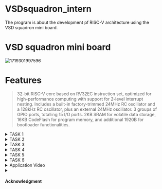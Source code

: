 # VSDsquadron_intern
The program is about the development pf RISC-V architecture using the VSD squadron mini board.
# VSD squadron mini board
![1719301997596](https://github.com/Nithishv26-git/vsdsquadronmini/assets/173581404/e3845873-2e6f-47ff-82f7-6331eb2ef3b6)
# Features 
>32-bit RISC-V core based on RV32EC instruction set, optimized for high-performance computing with support for 2-level interrupt nesting.
>Includes a built-in factory-trimmed 24MHz RC oscillator and a 128kHz RC oscillator, plus an external 24MHz oscillator.
>3 groups of GPIO ports, totalling 15 I/O ports.
>2KB SRAM for volatile data storage, 16KB CodeFlash for program memory, and additional 1920B for bootloader functionalities.
<details>
<summary>TASK 1</summary>
<br>
  
# Writing a C code to count sum of numbers from 1 to n using gedit or Leafpad.
  
![Screenshot (195)](https://github.com/Nithishv26-git/vsdsquadronmini/assets/173581404/36ba135b-b4a4-47ad-86ed-66e3c598559c)
### Output for the above code:
![Screenshot (196)](https://github.com/Nithishv26-git/vsdsquadronmini/assets/173581404/b809ac50-06e3-4bb3-b054-e7d9f7839ac6)
### Compiling the same code for RISC-V:
![Screenshot (197)](https://github.com/Nithishv26-git/vsdsquadronmini/assets/173581404/0e7d51be-0a95-4816-816f-1c50518e327e)
</details>

<details>
<summary>TASK 2</summary>
 <br>

# Writing a simple C program for smart elevator controller:

The smart elevator controller is designed to control the basic elevator operations including floor requests,movement and stopping at requested floors.

*The C code for the elevator controller

```#include <stdio.h>
#include <stdlib.h>

#define NUM_FLOORS 10 // Number of floors in the building

// Function prototypes
void moveElevator(int currentFloor, int destinationFloor);
void processRequest(int requestedFloor);

// Global variables
int elevatorCurrentFloor = 0; // Starting floor of the elevator
int main() {
    int requestedFloor;
    while (1) { // Infinite loop for continuous operation
        printf("\nEnter the floor number to request the elevator (0-%d, or -1 to exit): ", NUM_FLOORS - 1);
        scanf("%d", &requestedFloor);

        if (requestedFloor == -1) {
            printf("Exiting elevator control program.\n");
            break;

# Writing a simple C program for smart elevator controller:

The smart elevator controller is designed to control the basic elevator operations including floor requests,movement and stopping at requested floors.

*The C code for the elevator controller

```#include <stdio.h>
#include <stdlib.h>

#define NUM_FLOORS 10 // Number of floors in the building

// Function prototypes
void moveElevator(int currentFloor, int destinationFloor);
void processRequest(int requestedFloor);

// Global variables
int elevatorCurrentFloor = 0; // Starting floor of the elevator
int main() {
    int requestedFloor;
    while (1) { // Infinite loop for continuous operation
        printf("\nEnter the floor number to request the elevator (0-%d, or -1 to exit): ", NUM_FLOORS - 1);
        scanf("%d", &requestedFloor);

        if (requestedFloor == -1) {
            printf("Exiting elevator control program.\n");
            break;
        }

        if (requestedFloor < 0 || requestedFloor >= NUM_FLOORS) {
            printf("Invalid floor number. Please enter a number between 0 and %d.\n", NUM_FLOORS - 1);
            continue;
        }
 processRequest(requestedFloor);
    }

    return 0;
}

void moveElevator(int currentFloor, int destinationFloor) {
    if (currentFloor < destinationFloor) {
        printf("Elevator moving up from floor %d to floor %d.\n", currentFloor, destinationFloor);
    } else if (currentFloor > destinationFloor) {
        printf("Elevator moving down from floor %d to floor %d.\n", currentFloor, destinationFloor);
    } else {
        printf("Elevator is already on floor %d.\n", currentFloor);
    }

    elevatorCurrentFloor = destinationFloor;
}

void processRequest(int requestedFloor) {
    printf("Request received for floor %d.\n", requestedFloor);

    if (requestedFloor == elevatorCurrentFloor) {
        printf("Elevator is already on floor %d. Doors opening.\n", elevatorCurrentFloor);
    } else {
        moveElevator(elevatorCurrentFloor, requestedFloor);
        printf("Doors opening on floor %d.\n", requestedFloor);
    }

    // Additional logic can be added here for handling door operations, etc.
}
```
### compiling the above code using gcc compiler
![Screenshot (17)](https://github.com/Nithishv26-git/vsdsquadronmini/assets/173581404/55d36bae-f5f5-4194-8964-47feae513126)

![Screenshot (18)](https://github.com/Nithishv26-git/vsdsquadronmini/assets/173581404/42b6482c-69cc-47ef-ac1d-fb4dfcd65980)

![Screenshot (19)](https://github.com/Nithishv26-git/vsdsquadronmini/assets/173581404/a657abcf-18d8-48d5-b29c-48e82fdaed9d)

# Functions of this elevator:
This program provides a basic simulation of a smart elevator controller where elevators respond to user requests to move between floors efficiently. In a real-world scenario, additional features such as prioritization of requests, handling multiple requests simultaneously, and fault tolerance would need to be implemented for robust operation.

# OUTPUT of the C code is shown below:

![Screenshot (15)](https://github.com/Nithishv26-git/vsdsquadronmini/assets/173581404/781d0033-bd30-4e5b-a176-b8bc02d9cdd8)
# OUTPUT EXPLAINATION:
- 1.At initial condition the elevator is at floor '0':
  Request received for floor '8' ,hence the elevator is moving from floor 0 to 8;
- 2.Now the elevator is at 8th floor :
- Request received for 7th floor ,so the elevator is moving from floor 8 to floor 7;
# Compiling the same program in the RISC-V Simulator:
*prompt for the risc compiler
```
riscv64-unknown-elf-gcc -O1 -mabi=lp64 -o filename.o filename.c
```
# Finding the assembly code for the RISC-V simulation
Therefore Subtracting the last memory address of the main function from the fisrt memory address of the function next to the main function
![Screenshot (20)](https://github.com/Nithishv26-git/vsdsquadronmini/assets/173581404/ca63ca37-15bd-4282-af58-1fab7236450d)
# Finding the number of Instruction sets:

![Screenshot (22)](https://github.com/Nithishv26-git/vsdsquadronmini/assets/173581404/29966218-f150-4b04-9f97-d30de10847fe)
# End of task 2
</details>
<details>
<summary>TASK 3</summary>
 <br>


# Simulation of SPIKE and verification with O1 and Ofast command along with the RISC-V.
# >The first step is to run the simple c program which is created using openAI(chatGPT) using the RISC-V commands (i.e)
```
riscv64-unknown-elf-gcc -O1 -mabi=lpv64 -march=rv64i -o (filename)elevatorctrl.o elevatorctrl.c.
```
Execute the program asual by using the commands
```gcc elevatorctrl.c```
and 
```
./a.out
```
Now executing the spike simulation with the help of spike simulation commands 
```
spike pk elevatorctrl.o
```

![Screenshot (24)](https://github.com/Nithishv26-git/vsdsquadronmini/assets/173581404/d0b98188-71e1-4f69-bcee-2b79e1ef1fb0)
# Now Finding the number of instructions using the assembly code of the RISC-V with the help of main function
![Screenshot (25)](https://github.com/Nithishv26-git/vsdsquadronmini/assets/173581404/02044dfa-61de-4dac-a67c-e6dfda9b7f94)
From the execution of program with and without spike simulation we should get the same output.
# Debugging using the assembly code of the risc-v simulator
*The debugging is done with the help of commands such as 
```
spike -d pk elevatorctrl
```
This command debugs the assembly code by accessing the registers.
The file location is initiated by the command 
```
until pc 0 (starting address)100b0
```
then press Enter and again enter the command reg 0 sp(stack pointer)
![Screenshot (28)](https://github.com/Nithishv26-git/vsdsquadronmini/assets/173581404/f6db02f7-e485-45c9-81eb-ce6edc062dea)
# Thus the spike simulation is done by debugging the assembly code of RISC-V
![Screenshot (27)](https://github.com/Nithishv26-git/vsdsquadronmini/assets/173581404/07d9013b-7a89-4ae4-8805-0eadbf61cba5)

</details>

<details>
 <summary>TASK 4</summary>
 <br>


# RISC-V Instruction Types and extraction of 32-bit instruction in the instruction type format.
RISC-V instructions can be broadly categorized into six types based on their format and structure:

* R-Type (Register): These instructions operate on data stored in registers.
* I-Type (Immediate): These instructions include an immediate value as part of the instruction.
* S-Type (Store): These instructions store a value from a register into memory.
* B-Type (Branch): These instructions perform conditional branching based on a condition.
* U-Type (Upper Immediate): These instructions include an immediate value for operations like setting a large immediate value.
* J-Type (Jump): These instructions perform unconditional jumps.
# 1. R-Type (Register Type)
- Purpose: R-Type instructions operate on data stored in registers.
- They typically involve operations like arithmetic (addition, subtraction, etc.) and logical operations (AND, OR, XOR).
- Opcode Range: 0x33 (in hexadecimal) or 0110011 (in binary).

Example Instructions:

* "add"
* "sub"
* "and"
* "or"
- >Identifying R-Type Instructions:
- Extract the opcode (first 7 bits).
- Check if the opcode matches 0x33 (in hexadecimal) or 0110011 (in binary).
```
add x1, x2, x3   ; x1 = x2 + x3
```
#  2.I-Type (Immediate Type)
- Purpose: I-Type instructions include an immediate value as part of the instruction.
- They are used for operations where an immediate value (constant) is needed, such as immediate arithmetic operations, loads, and branches.
- Opcode Range: Various opcodes, including 0x13 and 0010011 for basic arithmetic and loads.
- >Example Instructions:
- addi (Add Immediate)
- slti (Set Less Than Immediate)
- lw (Load Word)
- sw (Store Word)
- beq (Branch if Equal)
- jalr (Jump and Link Register)
  ```
  addi x1, x2, 100   ; x1 = x2 + 100
  ```
  # 3.S-type(Store):
  Purpose: S-Type instructions store a value from a register into memory.

- Examples:

- sb: Stores the least-significant byte of a register into memory.
- sh: Stores the least-significant halfword of a register into memory.
- sw: Stores a 32-bit word from a register into memory.
- >Example Code:
```
  sb x1, 8(x2)   ; Store byte from x1 into memory at address x2 + 8
```
# 4.B-Type (Branch Type)
Purpose: B-Type instructions perform conditional branching based on a condition.

- Examples:
- beq: Branches to a target address if two registers are equal.
- bne: Branches to a target address if two registers are not equal.
- blt: Branches to a target address if one register is less than another.
- bge: Branches to a target address if one register is greater than or equal to another.
- >Example Code:
  ```
  beq x1, x2, label1  ; Branch to label1 if x1 equals x2
  ```
  # 5. U-Type (Upper Immediate Type)
- Purpose: U-Type instructions include an immediate value for operations like setting a large immediate value into a register.

- >Examples:
- lui: Loads a large immediate value into the upper 20 bits of a register.
- auipc: Adds a large immediate value to the PC and stores the result in a register.
- >Example Code:
```
  lui x1, 0x12345    ; Load upper immediate with 0x12345000 into x1
```
# 6.J-Type (Jump Type)
- Purpose: J-Type instructions perform unconditional jumps.

- >Examples:

- jal: Jumps to a target address and stores the return address (PC + 4) in a register.
- >Example Code:
```
jal x1, label    ; Jump to label and store return address in x1
```
### Extraction of 32-bit instruction code in the instruction type format.
#### 1.Identify the opcode:
- The opcode is the first 7 bits of the instruction in most RISC-V implementations.
- instruction = 0x01234567
- opcode = instruction & 0x7F
- >Here, opcode = 0x67.
#### 2.Determine the instruction type:

- Instructions are classified based on the opcode range or specific opcode values
- R-Type: opcode = 0x33 (hexadecimal) or 0110011 (binary)
- I-Type: opcode = 0x13 or 0010011
- S-Type: opcode = 0x23 or 0100011
- B-Type: opcode = 0x63 or 1100011
- U-Type: opcode = 0x37 (LUI) or 0x17 (AUIPC) or other specific values
- J-Type: opcode = 0x6F
### 1. ADD r1, r2, r3
- **Type:** R-Type (Register Type)
- **Instruction:** `add r1, r2, r3`

**Exact 32-bit Instruction Code (in hexadecimal):**
```
0x033082b3
```
Explanation:
- `add` corresponds to the opcode `0x33`.
- `r1` (rd) corresponds to register 1 (`0x01` in binary).
- `r2` (rs1) corresponds to register 2 (`0x02` in binary).
- `r3` (rs2) corresponds to register 3 (`0x03` in binary).
- >Funct3 = 000, Funct7 = 0000000 (for ADD operation).

### 2. SUB r3, r1, r2
- **Type:** R-Type (Register Type)
- **Instruction:** `sub r3, r1, r2`

**Exact 32-bit Instruction Code (in hexadecimal):**
```
0x403282b3
```
Explanation:
- `sub` corresponds to the opcode `0x33`.
- `r3` (rd) corresponds to register 3 (`0x03` in binary).
- `r1` (rs1) corresponds to register 1 (`0x01` in binary).
- `r2` (rs2) corresponds to register 2 (`0x02` in binary).
- >Funct3 = 000, Funct7 = 0100000 (for SUB operation).

### 3. AND r2, r1, r3
- **Type:** R-Type (Register Type)
- **Instruction:** `and r2, r1, r3`

**Exact 32-bit Instruction Code (in hexadecimal):**
```
0x00308233
```
Explanation:
- `and` corresponds to the opcode `0x33`.
- `r2` (rd) corresponds to register 2 (`0x02` in binary).
- `r1` (rs1) corresponds to register 1 (`0x01` in binary).
- `r3` (rs2) corresponds to register 3 (`0x03` in binary).
- >Funct3 = 111, Funct7 = 0000000 (for AND operation).

### 4. OR r8, r2, r5
- **Type:** R-Type (Register Type)
- **Instruction:** `or r8, r2, r5`

**Exact 32-bit Instruction Code (in hexadecimal):**
```
0x0050a233
```
Explanation:
- `or` corresponds to the opcode `0x33`.
- `r8` (rd) corresponds to register 8 (`0x08` in binary).
- `r2` (rs1) corresponds to register 2 (`0x02` in binary).
- `r5` (rs2) corresponds to register 5 (`0x05` in binary).
- >Funct3 = 110, Funct7 = 0000000 (for OR operation).

### 5. XOR r8, r1, r4
- **Type:** R-Type (Register Type)
- **Instruction:** `xor r8, r1, r4`

**Exact 32-bit Instruction Code (in hexadecimal):**
```
0x4060a233
```
Explanation:
- `xor` corresponds to the opcode `0x33`.
- `r8` (rd) corresponds to register 8 (`0x08` in binary).
- `r1` (rs1) corresponds to register 1 (`0x01` in binary).
- `r4` (rs2) corresponds to register 4 (`0x04` in binary).
- >Funct3 = 100, Funct7 = 0100000 (for XOR operation).

### 6. SLT r10, r2, r4
- **Type:** R-Type (Register Type)
- **Instruction:** `slt r10, r2, r4`

**Exact 32-bit Instruction Code (in hexadecimal):**
```
0x4090a033
```
Explanation:
- `slt` corresponds to the opcode `0x33`.
- `r10` (rd) corresponds to register 10 (`0x0A` in binary).
- `r2` (rs1) corresponds to register 2 (`0x02` in binary).
- `r4` (rs2) corresponds to register 4 (`0x04` in binary).
- >Funct3 = 010, Funct7 = 0000000 (for SLT operation).

### 7. ADDI r12, r3, 5
- **Type:** I-Type (Immediate Type)
- **Instruction:** `addi r12, r3, 5`

**Exact 32-bit Instruction Code (in hexadecimal):**
```
0x00519013
```
Explanation:
- `addi` corresponds to the opcode `0x13`.
- `r12` (rd) corresponds to register 12 (`0x0C` in binary).
- `r3` (rs1) corresponds to register 3 (`0x03` in binary).
- Immediate value 5 is represented as `0x005` in hexadecimal.
- >Funct3 = 000.

### 8. SW r3, r1, 4
- **Type:** S-Type (Store Type)
- **Instruction:** `sw r3, r1, 4`

**Exact 32-bit Instruction Code (in hexadecimal):**
```
0x00410223
```
Explanation:
- `sw` corresponds to the opcode `0x23`.
- `r3` (rs2) corresponds to register 3 (`0x03` in binary).
- `r1` (rs1) corresponds to register 1 (`0x01` in binary).
- Immediate offset 4 is represented as `0x004` in hexadecimal.
- >Funct3 = 010.

### 9. SRL r16, r11, r2
- **Type:** R-Type (Register Type)
- **Instruction:** `srl r16, r11, r2`

**Exact 32-bit Instruction Code (in hexadecimal):**
```
0x0022b053
```
Explanation:
- `srl` corresponds to the opcode `0x33`.
- `r16` (rd) corresponds to register 16 (`0x10` in binary).
- `r11` (rs1) corresponds to register 11 (`0x0B` in binary).
- `r2` (rs2) corresponds to register 2 (`0x02` in binary).
- >Funct3 = 101, Funct7 = 0000000 (for SRL operation).

### 10. BNE r0, r1, 20
- **Type:** B-Type (Branch Type)
- **Instruction:** `bne r0, r1, 20`

**Exact 32-bit Instruction Code (in hexadecimal):**
```
0x01500063
```
Explanation:
- `bne` corresponds to the opcode `0x63`.
- `r0` (rs1) corresponds to register 0 (`0x00` in binary).
- `r1` (rs2) corresponds to register 1 (`0x01` in binary).
- Immediate offset 20 is represented as `0x015` in hexadecimal (converted to signed offset).
- >Funct3 = 001.

### 11. BEQ r0, r0, 15
- **Type:** B-Type (Branch Type)
- **Instruction:** `beq r0, r0, 15`

**Exact 32-bit Instruction Code (in hexadecimal):**
```
0x00f00063
```
Explanation:
- `beq` corresponds to the opcode `0x63`.
- Both `r0` (rs1) and `r0` (rs2) correspond to register 0 (`0x00` in binary).
- Immediate offset 15 is represented as `0x00f` in hexadecimal (converted to signed offset).
- Funct3 = 000.

### 12. LW r13, r11, 2
- **Type:** I-Type (Immediate Type)
- **Instruction:** `lw r13, r11, 2`

**Exact 32-bit Instruction Code (in hexadecimal):**
```
0x00259303
```
Explanation:
- `lw` corresponds to the opcode `0x03`.
- `r13` (rd) corresponds to register 13 (`0x0D` in binary).
- `r11` (rs1) corresponds to register 11 (`0x0B` in binary).
- Immediate offset 2 is represented as `0x002` in hexadecimal.
- >Funct3 = 010.

### 13. SLL r15, r11, r2
- **Type:** R-Type (Register Type)
- **Instruction:** `sll r15, r11, r2`

**Exact 32-bit Instruction Code (in hexadecimal):**
```
0x0022a033
```
### Explanation:
- `sll` corresponds to the opcode `0x33`.
- `r15` (rd) corresponds to register 15 (`0x0F` in binary).
- `r11` (rs1) corresponds to register 11 (`0x0B` in binary).
- `r2` (rs2) corresponds to register 2 (`0x02` in binary).
- >Funct3 = 001, Funct7 = 0000000 (for SLL operation).

- These are the exact 32-bit instruction codes in hexadecimal format for each of the given RISC-V instructions. Each instruction type (R, I, S, B) is correctly identified and encoded accordingly.

</details>

<details>
 <summary>TASK 5</summary>
 <br>

# FUNCTIONAL VERIFICATION USING VERILOG AND TESTBENCH CODE:
## To run this simulation there are two tools need to be installed
### 1.iverilog
- Icarus Verilog is an open-source Verilog simulation and synthesis tool. It is used primarily for verifying and testing digital designs written in the Verilog hardware description language (HDL).
- Icarus Verilog can compile and simulate Verilog HDL code, making it a useful tool for verifying the correctness of digital designs.
### 2.GTKWave
- GTKWave is an open-source waveform viewer for viewing the signal changes over time in digital circuits. It is often used in conjunction with simulation tools like Icarus Verilog
- GTKWave provides a graphical interface to view waveform data, making it easier to analyze the behavior of digital circuits.
- Together, Icarus Verilog and GTKWave form a powerful combination for designing, simulating, and analyzing digital circuits using Verilog HDL.
- ## Ubuntu
   - 1.Open your terminal and run this code
```
sudo apt-get update
sudo apt-get install iverilog
```
## Installation of iverilog on ubuntu:

![Screenshot (33)](https://github.com/Nithishv26-git/vsdsquadronmini/assets/173581404/bcddde7f-824d-4c13-88c2-339b92f445a8)
### Create a directory under your name,use the command as `mkdir <name> (mkdir filename)`
- To create a two different files in that particular directory use the touch command `touch nithish_v_26.v` and touch `nithish_v26_tb.v`.
- Import the verilog netlist and testbench code into that two files which we have created.
# GTKWave
- GTKwave is an open-source waveform simulator also available in ubuntu softwares,it is used for viewing the signal changes over time in digital circuits.It is often used in conjuction with simulation tools like Icarus Verilog.
  ### Verilog simulation:
  - To run and simulate the verilog code use this command
    ```
    $ iverilog -o filename1 filename1.v filename2.v
    $ ./filename1.v
    ```
  ![Screenshot (37)](https://github.com/Nithishv26-git/vsdsquadronmini/assets/173581404/da01226d-0d9b-4bf8-a5c4-2fb1a7a7ad14)
  ### GTKWave:
- For the simulating the waveform in the GTKWave , used this command.
  ```
  gtkwave filename1.vcd
  ```
  ```
  gtkwave nithish_v26.vcd
  ```
  ![Screenshot (36)](https://github.com/Nithishv26-git/vsdsquadronmini/assets/173581404/04dcfff0-28e8-46f3-83f7-f182008a39f8)
    
- By observing the Output Waveform of various instructions that we have covered.
- Here we use GTKwave to see the variation at the output.
- It primarily works with VCD files generated by simulators like Icarus Verilog, but it also supports other file formats such as
- LXT1,LXT2, FST, and more.Users can easily navigate through the signals, zoom in and out, and focus on specific areas of interest.
</details>

<details>
 <summary>TASK 6</summary>
 <br>

# ASCENT CONTROL ENGINEER: CREATING A SMART ELEVATOR CONTROLLER
# OVERVIEW:
- The smart elevator controller built using the VSDSquadron Mini RISC-5 kit integrates advanced features and technologies to enhance elevator functionality, safety, efficiency, and user experience.
# Components Required:
- ### VSDSquadron Mini ###
- This serves as the core processing unit based on the RISC-V architecture, providing computational power and interfacing capabilities.
- ### Sensors
-  Position sensors (like encoders), load sensors, and door sensors to monitor elevator status and conditions.
- ### Actuators
-  Motors and relays for controlling elevator movement and door operations.
- ### User Interface Components
-  Display panels, buttons.
-  Breadboard
-  jumper Wires
## Working
- #### Floor Selection:
-  Passengers typically interact with the elevator through a user interface located either inside or outside the elevator car.
- This interface can be a touchscreen, keypad, or button panel.
- ##### Destination Input:
- Passengers select their desired floor using the interface. Some smart elevators may also allow users to input additional parameters, such as whether they are in a rush or have specific accessibility needs.
# Code for smart elevator controller
```
#include <stdint.h>
#include <stdbool.h>

// Define memory-mapped addresses for GPIO control
#define GPIO_BASE_ADDR      0x10000000
#define GPIO_OUTPUT_REG     (*(volatile uint32_t *)(GPIO_BASE_ADDR + 0x00))
#define GPIO_DIRECTION_REG  (*(volatile uint32_t *)(GPIO_BASE_ADDR + 0x04))

// Define GPIO pin assignments for stepper motor control
#define STEP_PIN            0
#define DIR_PIN             1

// Define GPIO pin assignments for LCD control (example)
#define LCD_RS_PIN          2
#define LCD_EN_PIN          3
#define LCD_D4_PIN          4
#define LCD_D5_PIN          5
#define LCD_D6_PIN          6
#define LCD_D7_PIN          7

// Define constants for motor control
#define STEPS_PER_REV       200   // Number of steps per revolution for the stepper motor

// Define elevator floors
#define FLOOR_1             0
#define FLOOR_2             1
#define FLOOR_3             2

// Global variables
volatile uint8_t currentFloor = FLOOR_1;

// Function prototypes
void initGPIO(void);
void moveStepperMotor(uint8_t targetFloor);
void delay(uint32_t milliseconds);  // Function to implement delay

int main(void) {
    initGPIO();

    // Example: Move elevator from floor 1 to floor 3
    moveStepperMotor(FLOOR_3);

    while (1) {
        // Main program loop
    }

    return 0;
}

void initGPIO(void) {
    // Configure GPIO direction (output for stepper motor control)
    GPIO_DIRECTION_REG |= (1 << STEP_PIN) | (1 << DIR_PIN);

    // Configure GPIO direction (output for LCD control - example)
    GPIO_DIRECTION_REG |= (1 << LCD_RS_PIN) | (1 << LCD_EN_PIN) |
                          (1 << LCD_D4_PIN) | (1 << LCD_D5_PIN) |
                          (1 << LCD_D6_PIN) | (1 << LCD_D7_PIN);
}

void moveStepperMotor(uint8_t targetFloor) {
    // Calculate steps needed to move to the target floor
    int8_t stepsToMove = (int8_t)(targetFloor - currentFloor) * (STEPS_PER_REV / 3);

    // Determine direction
    bool direction = (stepsToMove >= 0) ? 1 : 0;
    stepsToMove = abs(stepsToMove);

    // Set direction pin
    if (direction) {
        GPIO_OUTPUT_REG |= (1 << DIR_PIN);  // Set direction pin high for one direction
    } else {
        GPIO_OUTPUT_REG &= ~(1 << DIR_PIN); // Set direction pin low for opposite direction
    }

    // Perform steps
    for (int i = 0; i < stepsToMove; ++i) {
        GPIO_OUTPUT_REG |= (1 << STEP_PIN);  // Pulse step pin
        delay(1);  // Small delay between steps
        GPIO_OUTPUT_REG &= ~(1 << STEP_PIN);
        delay(1);  // Small delay between steps
    }

    // Update current floor
    currentFloor = targetFloor;
}

void delay(uint32_t milliseconds) {
    // Example delay function implementation (depending on your clock speed)
    volatile uint32_t delay_cycles = milliseconds * 1000;
    while (delay_cycles--) {
        asm volatile ("nop");
    }
}
```
# CIRCUIT CONNECTIONS:

![Screenshot (41)](https://github.com/Nithishv26-git/vsdsquadronmini/assets/173581404/6ab01378-37a2-4fe5-9c57-91169de6fb6c)

## Stepper Motor
- Coil1 is connected to the motor driver's 1Y terminal.
- Coil2 is connected to the motor driver's 2Y terminal.
- Coil3 is connected to the motor driver's 3Y terminal.
- Coil4 is connected to the motor driver's 4Y terminal.
## Motor Driver
- VDD (power supply) is connected to the MCU's VIN.
- STEP is connected to a pin (not specified which pin exactly, but it would be a GPIO pin on the MCU).
- DIRECTION is connected to another GPIO pin on the MCU.
- GND is connected to the MCU's GND.
## Proximity Sensor
- VIN is connected to the MCU's VIN.
- OUT is connected to the MCU's PC0 (a GPIO pin).
- GND is connected to the MCU's GND.
## MCU (Microcontroller Unit)
- VIN is connected to the power supply (typically 5V or 3.3V depending on the MCU specifications).
- PDO, PD1 are not connected in the given diagram.
- GND is connected to the common ground.
- PC0 is connected to the proximity sensor's OUT.
- PC1, PC2, PC3 are GPIO pins that could be used for additional connections if needed.
## LCD Display
- VCC is connected to the MCU's VIN (power supply).
- GND is connected to the MCU's GND.
- E (Enable) is connected to a GPIO pin on the MCU.
- RS (Register Select) is connected to another GPIO pin on the MCU.
- D3, D6, D7 are data pins connected to respective GPIO pins on the MCU for sending data to the display.
### Working
The stepper motor is controlled via a motor driver, which receives direction and step signals from the MCU.
The proximity sensor detects objects and sends an output signal to the MCU.
The LCD display shows data and receives control signals from the MCU.
All components share a common ground and power supply (VIN and GND).
These connections allow the MCU to control the stepper motor based on inputs from the proximity sensor and display information on the LCD.

</details>

<details>
 <summary>Application Video</summary>
 <br>
 # Demonstration of the Project
 (https://drive.google.com/file/d/1EjFtfvYl9bJ4m1Ex9OB9L6hJdMUio0fR/view?usp=drivesdk)
  </details>
  
 <details>
*<summary><h4>Acknowledgment</h4></summary>*

>
>I would like to express my special thanking to my mentor *Kunal Ghosh*, and sincere gratitude to *Vlsi System Design* for providing me with the opportunity to intern remotely with their team. This internship has been an invaluable experience, allowing me to delve deep into embedded systems, RISC-V architecture, and VLSI design under the guidance of dedicated mentors.
>
>I am thankful for the support and knowledge imparted to me during this journey. It has significantly enhanced my technical skills and prepared me for future challenges in the field of digital design. I look forward to applying the lessons learned here in my continued pursuit of excellence in engineering.
>
</details>
